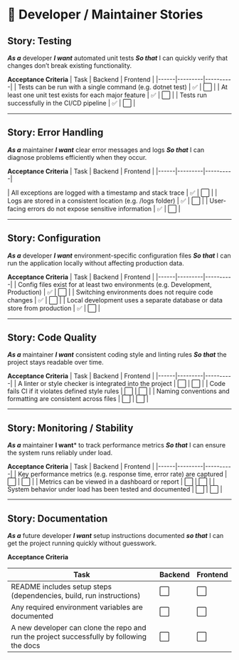 # 🔧 Developer / Maintainer Stories

## Story: Testing

***As a*** developer
***I want*** automated unit tests
***So that*** I can quickly verify that changes don’t break existing functionality.

**Acceptance Criteria**
| Task | Backend | Frontend |
|------|---------|----------|
| Tests can be run with a single command (e.g. dotnet test) | ✅ | ⬜ |
| At least one unit test exists for each major feature | ✅ | ⬜ |
| Tests run successfully in the CI/CD pipeline | ✅ | ⬜ |

---

## Story: Error Handling

***As a*** maintainer
***I want*** clear error messages and logs
***So that*** I can diagnose problems efficiently when they occur.

**Acceptance Criteria**
| Task | Backend | Frontend |
|------|---------|----------|

| All exceptions are logged with a timestamp and stack trace | ✅ | ⬜ |
| Logs are stored in a consistent location (e.g. /logs folder) | ✅ | ⬜ |
| User-facing errors do not expose sensitive information | ✅ | ⬜ |

---

## Story: Configuration

***As a*** developer
***I want*** environment-specific configuration files
***So that*** I can run the application locally without affecting production data.

**Acceptance Criteria**
| Task | Backend | Frontend |
|------|---------|----------|
| Config files exist for at least two environments (e.g. Development, Production) | ✅ | ⬜ |
| Switching environments does not require code changes | ✅ | ⬜ |
| Local development uses a separate database or data store from production | ✅ | ⬜ |

---

## Story: Code Quality

***As a*** maintainer
***I want*** consistent coding style and linting rules
***So that*** the project stays readable over time.

**Acceptance Criteria**
| Task | Backend | Frontend |
|------|---------|----------|
| A linter or style checker is integrated into the project | ⬜ | ⬜ |
| Code fails CI if it violates defined style rules | ⬜ | ⬜ |
| Naming conventions and formatting are consistent across files | ⬜ | ⬜ |

---

## Story: Monitoring / Stability

***As a*** maintainer
**I want*** to track performance metrics
***So that*** I can ensure the system runs reliably under load.

**Acceptance Criteria**
| Task | Backend | Frontend |
|------|---------|----------|
| Key performance metrics (e.g. response time, error rate) are captured | ⬜ | ⬜ |
| Metrics can be viewed in a dashboard or report | ⬜ | ⬜ |
| System behavior under load has been tested and documented | ⬜ | ⬜ |

---

## Story: Documentation

***As a*** future developer
***I want*** setup instructions documented
***so that*** I can get the project running quickly without guesswork.

**Acceptance Criteria**

| Task | Backend | Frontend |
|------|---------|----------|
| README includes setup steps (dependencies, build, run instructions) | ⬜ | ⬜ |
| Any required environment variables are documented | ⬜ | ⬜ |
| A new developer can clone the repo and run the project successfully by following the docs | ⬜ | ⬜ |